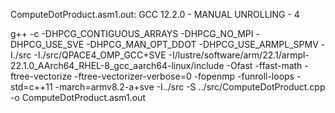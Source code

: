 ComputeDotProduct.asm1.out:
GCC 12.2.0 - MANUAL UNROLLING - 4

g++ -c -DHPCG_CONTIGUOUS_ARRAYS -DHPCG_NO_MPI -DHPCG_USE_SVE -DHPCG_MAN_OPT_DDOT -DHPCG_USE_ARMPL_SPMV -I./src -I./src/QPACE4_OMP_GCC+SVE  -I/lustre/software/arm/22.1/armpl-22.1.0_AArch64_RHEL-8_gcc_aarch64-linux/include  -Ofast -ffast-math -ftree-vectorize -ftree-vectorizer-verbose=0 -fopenmp -funroll-loops -std=c++11 -march=armv8.2-a+sve -I../src 
-S ../src/ComputeDotProduct.cpp -o ComputeDotProduct.asm1.out
